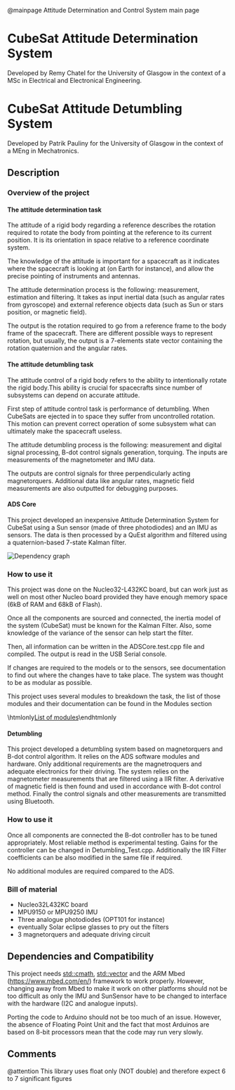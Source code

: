 @mainpage Attitude Determination and Control System main page

# CubeSat Attitude Determination System

Developed by Remy Chatel for the University of Glasgow in the context of
a MSc in Electrical and Electronical Engineering.

# CubeSat Attitude Detumbling System

Developed by Patrik Pauliny for the University of Glasgow in the context of
a MEng in Mechatronics.

## Description
### Overview of the project
#### The attitude determination task
The attitude of a rigid body regarding a reference describes the rotation
required to rotate the body from pointing at the reference to its current
position. It is its orientation in space relative to a reference coordinate
system.

The knowledge of the attitude is important for a spacecraft as it indicates
where the spacecraft is looking at (on Earth for instance), and allow the
precise pointing of instruments and antennas.

The attitude determination process is the following: measurement, estimation
and filtering. It takes as input inertial data (such as angular rates from gyroscope)
and external reference objects data (such as Sun or stars position, or magnetic field).

The output is the rotation required to go from a reference frame to the body frame
of the spacecraft. There are different possible ways to represent rotation, but
usually, the output is a 7-elements state vector containing the rotation quaternion
and the angular rates.

#### The attitude detumbling task
The attitude control of a rigid body refers to the ability to intentionally rotate 
the rigid body.This ability is crucial for spacecrafts since number of subsystems 
can depend on accurate attitude. 

First step of attitude control task is performance of detumbling. When CubeSats are 
ejected in to space they suffer from uncontrolled rotation. This motion can prevent 
correct operation of some subsystem what can ultimately make the spacecraft useless.
 

The attitude detumbling process is the following: measurement and digital signal processing,
B-dot control signals generation, torquing. The inputs are measurements of the magnetometer 
and IMU data. 

The outputs are control signals for three perpendicularly acting magnetorquers. Additional data 
like angular rates, magnetic field measurements are also outputted for debugging purposes.                

#### ADS Core
This project developed an inexpensive Attitude Determination System for CubeSat
using a Sun sensor (made of three photodiodes) and an IMU as sensors. The data
is then processed by a QuEst algorithm and filtered using a quaternion-based 7-state
Kalman filter. 

![Dependency graph](_a_d_s_core_8h__incl.png)

### How to use it
This project was done on the Nucleo32-L432KC board, but can work just as well
on most other Nucleo board provided they have enough memory space (6kB of RAM
and 68kB of Flash).

Once all the components are sourced and connected, the inertia model of the system
(CubeSat) must be known for the Kalman Filter. Also, some knowledge of the variance
of the sensor can help start the filter.

Then, all information can be written in the ADSCore.test.cpp file and compiled. The
output is read in the USB Serial console.

If changes are required to the models or to the sensors, see documentation to find
out where the changes have to take place. The system was thought to be as modular
as possible.

This project uses several modules to breakdown the task, the list of those modules
and their documentation can be found in the Modules section

\htmlonly<a href="modules.html">List of modules</a>\endhtmlonly

#### Detumbling
This project developed a detumbling system based on magnetorquers and B-dot control 
algorithm. It relies on the ADS software modules and hardware. Only additional requirements
are the magnetroquers and adequate electronics for their driving. The system relies on 
the magnetometer measurements that are filtered using a IIR filter. A derivative of 
magnetic field is then found and used in accordance with B-dot control method. Finally 
the control signals and other measurements are transmitted using Bluetooth.     

### How to use it
Once all components are connected the B-dot controller has to be tuned appropriately. Most 
reliable method is experimental testing. Gains for the controller can be changed in 
Detumbling_Test.cpp. Additionally the IIR Filter coefficients can be also modified in the 
same file if required. 

No additional modules are required compared to the ADS. 

### Bill of material
- Nucleo32L432KC board
- MPU9150 or MPU9250 IMU
- Three analogue photodiodes (OPT101 for instance)
- eventually Solar eclipse glasses to pry out the filters
- 3 magnetorquers and adequate driving circuit 

## Dependencies and Compatibility
This project needs <std::cmath>, <std::vector> and the ARM Mbed
(https://www.mbed.com/en/) framework to work properly. However, changing away
from Mbed to make it work on other platforms should not be too difficult as only
the IMU and SunSensor have to be changed to interface with the hardware
(I2C and analogue inputs).

Porting the code to Arduino should not be too much of an issue.
However, the absence of Floating Point Unit and the fact that most Arduinos are
based on 8-bit processors mean that the code may run very slowly. 

## Comments
@attention This library uses float only (NOT double) and therefore
expect 6 to 7 significant figures
